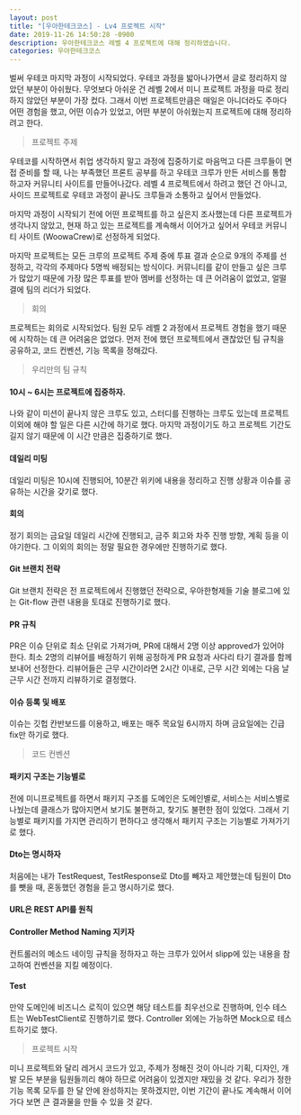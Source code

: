 ```yaml
---
layout: post
title: "[우아한테크코스] - Lv4 프로젝트 시작"
date: 2019-11-26 14:50:28 -0900
description: 우아한테크코스 레벨 4 프로젝트에 대해 정리하였습니다.
categories: 우아한테크코스
---
```


벌써 우테코 마지막 과정이 시작되었다. 우테코 과정을 밟아나가면서 글로 정리하지 않았던 부분이 아쉬웠다. 무엇보다 아쉬운 건 레벨 2에서 미니 프로젝트 과정을 따로 정리하지 않았던 부분이 가장 컸다. 그래서 이번 프로젝트만큼은 매일은 아니더라도 주마다 어떤 경험을 했고, 어떤 이슈가 있었고, 어떤 부분이 아쉬웠는지 프로젝트에 대해 정리하려고 한다.

<blockquote>프로젝트 주제</blockquote>

우테코를 시작하면서 취업 생각하지 말고 과정에 집중하기로 마음먹고 다른 크루들이 면접 준비를 할 때, 나는 부족했던 프론트 공부를 하고 우테코 크루가 만든 서비스를 통합하고자 커뮤니티 사이트를 만들어나갔다. 레벨 4 프로젝트에서 하려고 했던 건 아니고, 사이드 프로젝트로 우테코 과정이 끝나도 크루들과 소통하고 싶어서 만들었다.

마지막 과정이 시작되기 전에 어떤 프로젝트를 하고 싶은지 조사했는데 다른 프로젝트가 생각나지 않았고, 현재 하고 있는 프로젝트를 계속해서 이어가고 싶어서 우테코 커뮤니티 사이트 (WoowaCrew)로 선정하게 되었다.

마지막 프로젝트는 모든 크루의 프로젝트 주제 중에 투표 결과 순으로 9개의 주제를 선정하고, 각각의 주제마다 5명씩 배정되는 방식이다. 커뮤니티를 같이 만들고 싶은 크루가 많았기 때문에 가장 많은 투표를 받아 멤버를 선정하는 데 큰 어려움이 없었고, 얼떨결에 팀의 리더가 되었다.

<blockquote>회의</blockquote>

프로젝트는 회의로 시작되었다. 팀원 모두 레벨 2 과정에서 프로젝트 경험을 했기 때문에 시작하는 데 큰 어려움은 없었다. 먼저 전에 했던 프로젝트에서 괜찮았던 팀 규칙을 공유하고, 코드 컨벤션, 기능 목록을 정해갔다.

<blockquote>우리만의 팀 규칙</blockquote>

#### 10시 ~ 6시는 프로젝트에 집중하자.

나와 같이 미션이 끝나지 않은 크루도 있고, 스터디를 진행하는 크루도 있는데 프로젝트 이외에 해야 할 일은 다른 시간에 하기로 했다. 마지막 과정이기도 하고 프로젝트 기간도 길지 않기 때문에 이 시간 만큼은 집중하기로 했다.

#### 데일리 미팅

데일리 미팅은 10시에 진행되어, 10분간 위키에 내용을 정리하고 진행 상황과 이슈를 공유하는 시간을 갖기로 했다.

#### 회의

정기 회의는 금요일 데일리 시간에 진행되고, 금주 회고와 차주 진행 방향, 계획 등을 이야기한다. 그 이외의 회의는 정말 필요한 경우에만 진행하기로 했다.

#### Git 브랜치 전략

Git 브랜치 전략은 전 프로젝트에서 진행했던 전략으로, 우아한형제들 기술 블로그에 있는 Git-flow 관련 내용을 토대로 진행하기로 했다.

#### PR 규칙

PR은 이슈 단위로 최소 단위로 가져가며, PR에 대해서 2명 이상 approved가 있어야 한다. 최소 2명의 리뷰어를 배정하기 위해 공정하게 PR 요청과 사다리 타기 결과를 함께 보내어 선정한다. 리뷰어들은 근무 시간이라면 2시간 이내로, 근무 시간 외에는 다음 날 근무 시간 전까지 리뷰하기로 결정했다.

#### 이슈 등록 및 배포

이슈는 깃헙 칸반보드를 이용하고, 배포는 매주 목요일 6시까지 하며 금요일에는 긴급 fix만 하기로 했다.

<blockquote>코드 컨벤션</blockquote>

#### 패키지 구조는 기능별로

전에 미니프로젝트를 하면서 패키지 구조를 도메인은 도메인별로, 서비스는 서비스별로 나눴는데 클래스가 많아지면서 보기도 불편하고, 찾기도 불편한 점이 있었다. 그래서 기능별로 패키지를 가지면 관리하기 편하다고 생각해서 패키지 구조는 기능별로 가져가기로 했다.

#### Dto는 명시하자

처음에는 내가 TestRequest, TestResponse로 Dto를 빼자고 제안했는데 팀원이 Dto를 뺏을 때, 혼동했던 경험을 듣고 명시하기로 했다.

#### URL은 REST API를 원칙

#### Controller Method Naming 지키자

컨트롤러의 메소드 네이밍 규칙을 정하자고 하는 크루가 있어서 slipp에 있는 내용을 참고하여 컨벤션을 지킬 예정이다.

#### Test

만약 도메인에 비즈니스 로직이 있으면 해당 테스트를 최우선으로 진행하며, 인수 테스트는 WebTestClient로 진행하기로 했다. Controller 외에는 가능하면 Mock으로 테스트하기로 했다.

<blockquote>프로젝트 시작</blockquote>

미니 프로젝트와 달리 레거시 코드가 있고, 주제가 정해진 것이 아니라 기획, 디자인, 개발 모든 부분을 팀원들끼리 해야 하므로 어려움이 있겠지만 재밌을 것 같다. 우리가 정한 기능 목록 모두를 한 달 안에 완성하지는 못하겠지만, 이번 기간이 끝나도 계속해서 이어가다 보면 큰 결과물을 만들 수 있을 것 같다.
